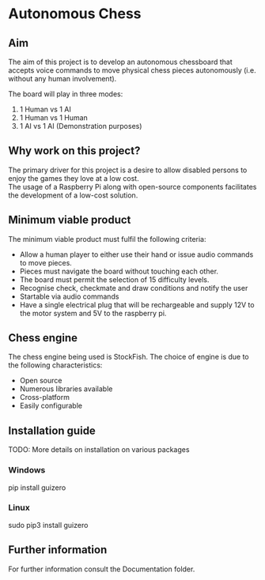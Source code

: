 # Autonomous Chess
## Aim
The aim of this project is to develop an autonomous chessboard that accepts voice commands to move physical chess pieces autonomously (i.e. without any human involvement).

The board will play in three modes:
1) 1 Human vs 1 AI
2) 1 Human vs 1 Human 
3) 1 AI vs 1 AI (Demonstration purposes)

## Why work on this project?
The primary driver for this project is a desire to allow disabled persons to enjoy the games they love at a low cost.\
The usage of a Raspberry Pi along with open-source components facilitates the development of a low-cost solution.

## Minimum viable product
The minimum viable product must fulfil the following criteria:
- 	Allow a human player to either use their hand or issue audio commands to move pieces.
- 	Pieces must navigate the board without touching each other.
-	The board must permit the selection of 15 difficulty levels.
-	Recognise check, checkmate and draw conditions and notify the user
-	Startable via audio commands
-	Have a single electrical plug that will be rechargeable and supply 12V to the motor system and 5V to the raspberry pi.

## Chess engine 
The chess engine being used is StockFish. The choice of engine is due to the following characteristics:
-	Open source	
-	Numerous libraries available
-	Cross-platform
-	Easily configurable


## Installation guide
TODO: More details on installation on various packages
### Windows 
pip install guizero

### Linux

sudo pip3 install guizero

## Further information
For further information consult the Documentation folder.